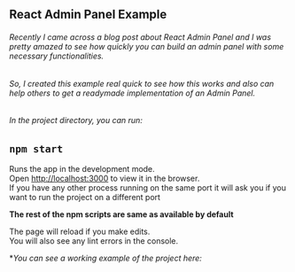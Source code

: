 ## React Admin Panel Example

###### Recently I came across a blog post about React Admin Panel and I was pretty amazed to see how quickly you can build an admin panel with some necessary functionalities.

###### So, I created this example real quick to see how this works and also can help others to get a  readymade implementation of an Admin Panel.

###### In the project directory, you can run:

## `npm start`
Runs the app in the development mode.<br>
Open [http://localhost:3000](http://localhost:3000) to view it in the browser.<br>
If you have any other process running on the same port it will ask you if you want to run the project on a different port

**The rest of the npm scripts are same as available by default**

The page will reload if you make edits.<br>
You will also see any lint errors in the console.

**You can see a working example of the project here:*
